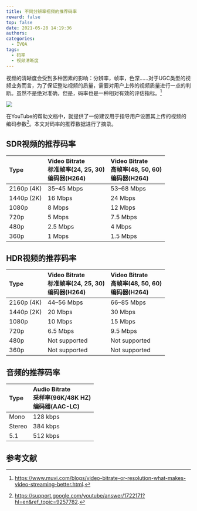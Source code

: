 ```yaml
---
title: 不同分辨率视频的推荐码率
reward: false
top: false
date: 2021-05-28 14:19:36
authors:
categories: 
  - IVQA
tags:
  - 码率
  - 视频清晰度
---
```


视频的清晰度会受到多种因素的影响：分辨率，帧率，色深……对于UGC类型的视频业务而言，为了保证整站视频的质量，需要对用户上传的视频质量进行一点的判断。虽然不是绝对准确，但是，码率也是一种相对有效的评估指标。[^1]

![](1.png)

在YouTube的帮助文档中，就提供了一份建议用于指导用户设置其上传的视频的编码参数[^2]。本文对码率的推荐数据进行了摘录。

<!--more-->

## SDR视频的推荐码率

| Type | Video Bitrate <br /> 标准帧率(24, 25, 30) <br /> 编码器(H264) | Video Bitrate <br /> 高帧率(48, 50, 60) <br /> 编码器(H264) |
|:---|:---|:---|
|2160p (4K) |35–45 Mbps |53–68 Mbps|
|1440p (2K) |16 Mbps    |24 Mbps   |
|1080p      |8 Mbps     |12 Mbps   |
|720p       |5 Mbps     |7.5 Mbps  |
|480p       |2.5 Mbps   |4 Mbps    |
|360p       |1 Mbps     |1.5 Mbps  |

## HDR视频的推荐码率

| Type | Video Bitrate <br /> 标准帧率(24, 25, 30) <br /> 编码器(H264) | Video Bitrate <br /> 高帧率(48, 50, 60) <br /> 编码器(H264) |
|:---|:---|:---|
|2160p (4K) |44–56 Mbps    |66–85 Mbps   |
|1440p (2K) |20 Mbps       |30 Mbps      |
|1080p      |10 Mbps       |15 Mbps      |
|720p       |6.5 Mbps      |9.5 Mbps     |
|480p       |Not supported |Not supported|
|360p       |Not supported |Not supported|

## 音频的推荐码率

| Type | Audio Bitrate <br /> 采样率(96K/48K HZ) <br /> 编码器(AAC-LC)|
|:---|:---|
|Mono   |128 kbps|
|Stereo |384 kbps|
|5.1    |512 kbps|

## 参考文献
[^1]: https://www.muvi.com/blogs/video-bitrate-or-resolution-what-makes-video-streaming-better.html.
[^2]: https://support.google.com/youtube/answer/1722171?hl=en&ref_topic=9257782.